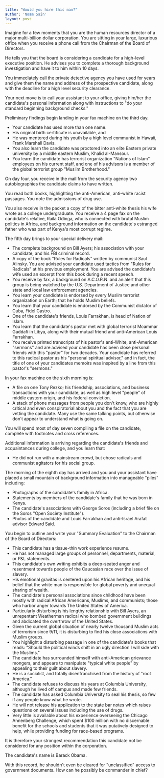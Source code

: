 ```yaml
---
title: "Would you hire this man?"
author: 'Noam Sain'
layout: post
---
```


Imagine for a few moments that you are the human resources director of a major multi-billion dollar corporation. You are sitting in your large, luxurious office when you receive a phone call from the Chairman of the Board of Directors.

He tells you that the board is considering a candidate for a high-level executive position. He advises you to complete a thorough background investigation and have it to him within 10 days.

You immediately call the private detective agency you have used for years and give them the name and address of the prospective candidate, along with the deadline for a high level security clearance.

Your next move is to call your assistant to your office, giving him/her the candidate's personal information along with instructions to "do your standard beginning background checks."

Preliminary findings begin landing in your fax machine on the third day.

- Your candidate has used more than one name.
- His original birth certificate is unavailable, and
- He was mentored during his youth by a high level communist in Hawaii, Frank Marshall Davis.
- You also learn the candidate was proctored into an elite Eastern private university by a middle eastern Muslim, Khalid al-Mansour.
- You learn the candidate has terrorist organization "Nations of Islam" employees on his current staff, and one of his advisors is a member of the global terrorist group "Muslim Brotherhood."

On day four, you receive in the mail from the security agency two autobiographies the candidate claims to have written.

You read both books, highlighting the anti-American, anti-white racist passages. You note the admissions of drug use.

You also receive in the packet a copy of the bitter anti-white thesis his wife wrote as a college undergraduate. You receive a 4 page fax on the candidate's relative, Raila Odinga, who is connected with brutal Muslim politics in Africa, and background information on the candidate's estranged father who was part of Kenya's most corrupt regime.

The fifth day brings to your special delivery mail:

- The complete background on Bill Ayers; his association with your candidate, and his FBI criminal record.
- A copy of the book "Rules for Radicals" written by communist Saul Alinsky. You are advised your candidate used tactics from "Rules for Radicals" at his previous employment. You are advised the candidate's wife used an excerpt from this book during a recent speech.
- You receive by fax, a background on A.C.O.R.N. and an alert that this group is being watched by the U.S. Department of Justice and other state and local law enforcement agencies.
- You learn your candidate is endorsed by every Muslim terrorist organization on Earth; that he holds Muslim beliefs.
- You learn that your candidate is endorsed by the Communist dictator of Cuba, Fidel Castro.
- One of the candidate's friends, Louis Farrakhan, is head of Nation of Islam.
- You learn that the candidate's pastor met with global terrorist Moammar Gaddafi in Libya, along with their mutual friend and anti-American Louis Farrakhan.
- You receive printed transcripts of his pastor's anti-White, anti-American "sermons" and are advised your candidate has been close personal friends with this "pastor" for two decades. Your candidate has referred to this radical pastor as his "personal spiritual advisor," and in fact, the title of one of your candidates memoirs was inspired by a line from this pastor's "sermons."

In your fax machine on the sixth morning is:

- A file on one Tony Rezko; his friendship, associations, and business transactions with your candidate, as well as high level "people" of middle eastern origin, and his federal conviction.
- A stack of phone messages from people you don't know, who are highly critical and even conspiratorial about you and the fact that you are vetting the candidate. Many use the same talking points, but otherwise don't appear to understand what is going on.

You will spend most of day seven compiling a file on the candidate, complete with footnotes and cross references.

Additional information is arriving regarding the candidate's friends and acquaintances during college, and you learn that:

- He did not run with a mainstream crowd, but chose radicals and communist agitators for his social group.

The morning of the eighth day has arrived and you and your assistant have placed a small mountain of background information into manageable "piles" including:

- Photographs of the candidate's family in Africa.
- Statements by members of the candidate's family that he was born in Kenya.
- The candidate's associations with George Soros (including a brief file on the Soros "Open Society Institute").
- Photos of the candidate and Louis Farrakhan and anti-Israel Arafat advisor Edward Said.

You begin to outline and write your "Summary Evaluation" to the Chairman of the Board of Directors:

- This candidate has a tissue-thin work experience resume.
- He has not managed large groups of personnel, departments, material, or P&amp;L statements.
- This candidate's own writing exhibits a deep-seated anger and resentment towards people of the Caucasian race over the issue of slavery.
- His emotional gravitas is centered upon his African heritage, and his belief that the white man is responsible for global poverty and unequal sharing of wealth.
- The candidate's personal associations since childhood have been mostly with radical African Americans, Muslims, and communists; those who harbor anger towards The United States of America.
- Particularly disturbing is his lengthy relationship with Bill Ayers, an unrepentant Weatherman radical who bombed government buildings and abdicated the overthrow of the United States.
- Given the current global situation of nearly twelve thousand Muslim acts of terrorism since 9/11, it is disturbing to find his close associations with Muslim groups.
- You highlight a disturbing passage in one of the candidate's books that reads: "Should the political winds shift in an ugly direction I will side with the Muslims."
- The candidate has surrounded himself with anti-American grievance mongers, and appears to manipulate "typical white people" by appealing to their guilt about slavery.
- He is a socialist, and totally disenfranchised from the history of "root America."
- The candidate refuses to discuss his years at Columbia University, although he lived off campus and made few friends.
- The candidate has asked Columbia University to seal his thesis, so few if any people know what he wrote.
- He will not release his application to the state bar notes which raises questions on several issues including the use of drugs.
- Very little is available about his experience overseeing the Chicago Annenberg Challenge, which spent $100 million with no discernable benefit for the schools and students that it was putatively designed to help, while providing funding for race-based programs.

It is therefore your strongest recommendation this candidate not be considered for any position within the corporation.

The candidate's name is Barack Obama.

With this record, he shouldn't even be cleared for "unclassified" access to government documents. How can he possibly be commander in chief?
